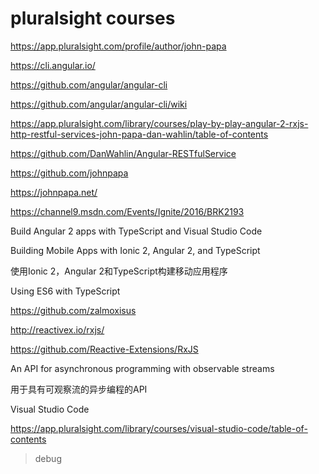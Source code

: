 # pluralsight courses


 




https://app.pluralsight.com/profile/author/john-papa


https://cli.angular.io/


https://github.com/angular/angular-cli

https://github.com/angular/angular-cli/wiki


https://app.pluralsight.com/library/courses/play-by-play-angular-2-rxjs-http-restful-services-john-papa-dan-wahlin/table-of-contents



https://github.com/DanWahlin/Angular-RESTfulService

https://github.com/johnpapa


https://johnpapa.net/

https://channel9.msdn.com/Events/Ignite/2016/BRK2193

Build Angular 2 apps with TypeScript and Visual Studio Code



Building Mobile Apps with Ionic 2, Angular 2, and TypeScript

使用Ionic 2，Angular 2和TypeScript构建移动应用程序

Using ES6 with TypeScript





https://github.com/zalmoxisus



http://reactivex.io/rxjs/


https://github.com/Reactive-Extensions/RxJS


An API for asynchronous programming with observable streams

用于具有可观察流的异步编程的API


Visual Studio Code


https://app.pluralsight.com/library/courses/visual-studio-code/table-of-contents


> debug











